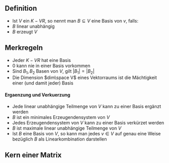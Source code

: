 ## Definition
- Ist $V$ ein $K-VR$, so nennt man $B \subseteq V$ eine Basis von $v$, falls:
- $B$ linear unabhängig 
- $B$ erzeugt $V$ 
## Merkregeln
- Jeder $K-VR$ hat eine Basis
- $0$ kann nie in einer Basis vorkommen
- Sind $B_1, B_2$ Basen von $V$, gilt $|B_1| = |B_2|$
 - Die Dimension $dim\space V$ eines Vektorraums ist die Mächtigkeit einer (und damit jeder) Basis
#### Ergaenzung und Verkuerzung
- Jede linear unabhängige Teilmenge von $V$ kann zu einer Basis ergänzt werden
- $B$ ist ein minimales Erzeugendensystem von $V$  
- Jedes Erzeugendensystem von $V$ kann zu einer Basis verkürzet werden
- $B$ ist maximale linear unabhängige Teilmenge von $V$ 
- Ist $B$ eine Basis von $V$, so kann man jedes $v \in V$ auf genau eine Weise bezüglich $B$ als Linearkombination darstellen
## Kern einer Matrix
